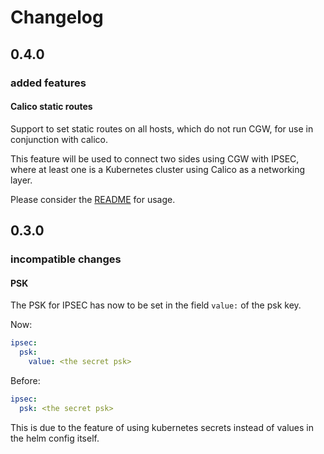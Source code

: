 # Changelog
## 0.4.0
### added features
#### Calico static routes
Support to set static routes on all hosts, which do not run CGW, for use in conjunction with calico.

This feature will be used to connect two sides using CGW with IPSEC, where at least one is a Kubernetes cluster
using Calico as a networking layer.

Please consider the [README](README.md) for usage.

## 0.3.0
### incompatible changes
#### PSK

The PSK for IPSEC has now to be set in the field `value:` of the psk key.

Now:

```yaml
ipsec:
  psk:
    value: <the secret psk>
```

Before:

```yaml
ipsec:
  psk: <the secret psk>
```

This is due to the feature of using kubernetes secrets instead of values in the helm config itself.
